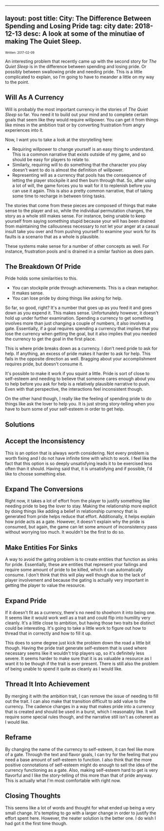
---
layout: post
title: City: The Difference Between Spending and Losing Pride
tag: city
date: 2018-12-13
desc: A look at some of the minutiae of making The Quiet Sleep.
---

<p style="font-size:10px">Written: 2017-02-09


An interesting problem that recently came up with the second story for *The Quiet Sleep* is in the difference between spending and losing pride. Or possibly between swallowing pride and needing pride. This is a little complicated to explain, so I'm going to have to meander a little on my way to the point.

## Will As A Currency

Will is probably the most important currency in the stories of *The Quiet Sleep* so far. You need it to build out your mind and to complete certain goals that seem like they would require willpower. You can get it from things like mines in the ambition trait or by converting frustration from angry experiences into it.


Now, I want you to take a look at the storytelling here:
- Requiring willpower to change yourself is an easy thing to understand. This is a common narrative that exists outside of my game, and so should be easy for players to relate to.
- Similarly, requiring will to do something that the character you play doesn't want to do is almost the definition of willpower.
- Representing will as a currency that pools has the consequence of letting the player stockpile it and then burn through that. So, after using a lot of will, the game forces you to wait for it to replenish before you can use it again. This is also a pretty common narrative, that of taking some time to recharge in between tiring tasks.



The stories that come from these pieces are composed of things that make sense to the player and so, while the individual permutation changes, the story as a whole still makes sense. For instance, being unable to keep yourself from saying something stupid because your will has been drained from maintaining the callousness necessary to not let your anger at a casual insult take you over and from pushing yourself to examine your work for its faults is a scenario that as a whole is plausible.


These systems make sense for a number of other concepts as well. For instance, frustration pools and is drained in a similar fashion as does pain.

## The Breakdown Of Pride

Pride holds some similarities to this.
- You can stockpile pride through achievements. This is a clean metaphor. It makes sense.
- You can lose pride by doing things like asking for help.



So far, so good, right? It's a number that goes up as you feed it and goes down as you expend it. This makes sense. Unfortunately however, it doesn't hold up under further examination. Spending a currency to get something involves more than just changing a couple of numbers, it also involves a gate. Essentially, if a goal requires spending a currency that implies that you lose the currency when getting the goal, but it also implies that you needed the currency to get the goal in the first place.


This is where pride breaks down as a currency. I don't need pride to ask for help. If anything, an excess of pride makes it harder to ask for help. This fails in the opposite direction as well. Bragging about your accomplishment requires pride, but doesn't consume it.


It's possible to make it work if you squint a little. Pride is sort of close to self-esteem and needing to believe that someone cares enough about you to help before you ask for help is a relatively plausible narrative to push. Even with that perspective, the interactions feel inconsistent though.


On the other hand though, I really like the feeling of spending pride to do things like ask the lover to help you. It is just strong story-telling when you have to burn some of your self-esteem in order to get help.

## Solutions
## Accept the Inconsistency

This is an option that is always worth considering. Not every problem is worth fixing and I do not have infinite time with which to work. I feel like the fact that this option is so deeply unsatisfying leads it to be exercised less often than it should. Having said that, it is unsatisfying and if possible, I'd like to choose something else.

## Expand The Conversions

Right now, it takes a lot of effort from the player to justify something like needing pride to beg the lover to stay. Making the relationship more explicit by doing things like adding a belief in relationship currency that is generated from pride helps reduce that effort. Additionally, it helps explain how pride acts as a gate. However, it doesn't explain why the pride is consumed, but again, the game can let some amount of inconsistency pass without worrying too much. It wouldn't be the first to do so.

## Make Entities For Sinks

A way to avoid the gating problem is to create entities that function as sinks for pride. Essentially, these are entities that represent your failings and require some amount of pride to be killed, which it can automatically consume. I don't think that this will play well though due to the lack of player involvement and because the gating is actually very important in getting the player to value the resource.

## Expand Pride

If it doesn't fit as a currency, there's no need to shoehorn it into being one. It seems like it would work well as a trait and could flip into humility very cleanly. It's a little close to ambition, but having those two traits be distinct could be interesting. It's going to take a little work to figure out how to thread that in correctly and how to fill it up.


This does to some degree just kick the problem down the road a little bit though. Having the pride trait generate self-esteem that is used where necessary seems like it wouldn't trip players up, so it's definitely less severe. It seems harder to make sure that it is as valuable a resource as I want it to be though if the trait is ever present. There is still also the problem of being unable to spend it quite as cleanly as I would like.

## Thread It Into Achievement

By merging it with the ambition trait, I can remove the issue of needing to fill out the trait. I can also make that transition difficult to add value to the currency. The cadence changes in a way that makes pride into a currency that is created and should be used in a burst, which I reasonably like. It will require some special rules though, and the narrative still isn't as coherent as I would like.

## Reframe

By changing the name of the currency to self-esteem, it can feel like more of a gate. Through the text and flavor goals, I can try for the feeling that you need a base amount of self-esteem to function. I also think that the more positive connotations of self-esteem might do enough to sell the idea of the currency functioning as a gate. Also, making self-esteem hard to get is very flavorful and I like the story-telling of this more than that of pride anyway. This is actually what I'm most comfortable with right now.

## Closing Thoughts

This seems like a lot of words and thought for what ended up being a very small change. It's tempting to go with a larger change in order to justify the effort spent here. However, the neater solution is the better one. I do wish I had got it the first time though.

